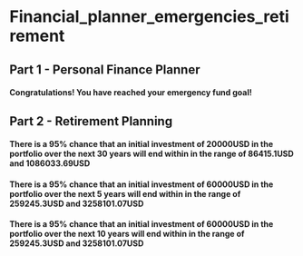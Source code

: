 # Financial_planner_emergencies_retirement


## Part 1 - Personal Finance Planner
#### Congratulations! You have reached your emergency fund goal!


## Part 2 - Retirement Planning
#### There is a 95% chance that an initial investment of 20000USD in the portfolio over the next 30 years will end within in the range of 86415.1USD and 1086033.69USD

#### There is a 95% chance that an initial investment of 60000USD  in the portfolio over the next 5 years will end within in the range of 259245.3USD and 3258101.07USD

#### There is a 95% chance that an initial investment of 60000USD in the portfolio over the next 10 years will end within in the range of 259245.3USD and 3258101.07USD